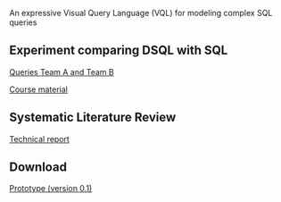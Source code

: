 An expressive Visual Query Language (VQL) for modeling complex SQL queries

## Experiment comparing DSQL with SQL

[Queries Team A and Team B](experiment/questions.pdf)

[Course material](experiment/course.pdf)

## Systematic Literature Review

[Technical report](slr/technical-report.pdf)

## Download

[Prototype (version 0.1)](https://github.com/dsqlcase/dsqlcase.github.io/releases)

